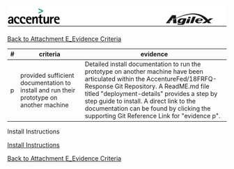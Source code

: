 ![alt tag](https://github.com/AccentureFed/18FRFQ-Response/blob/master/process-documentation/agile-process-photos/response-images/proposal-header.png?raw=true)

[Back to Attachment E_Evidence Criteria](https://github.com/AccentureFed/18FRFQ-Response/blob/master/process-documentation/evidence/README.md)


|#|criteria|evidence|
|-------|---------------|------------------|
|p|provided sufficient documentation to install and run their prototype on another machine |Detailed install documentation to run the prototype on another machine have been articulated within the AccentureFed/18FRFQ-Response Git Repository.  A ReadME.md file titled "deployment-details" provides a step by step guide to install.  A direct link to the documentation can be found by clicking the supporting Git Reference Link for "evidence p".|


Install Instructions 

<a href=https://github.com/AccentureFed/18FRFQ-Response/blob/master/deployment-details/README.md target="_blank">Install Instructions</a>




[Back to Attachment E_Evidence Criteria](https://github.com/AccentureFed/18FRFQ-Response/blob/master/process-documentation/evidence/README.md)
